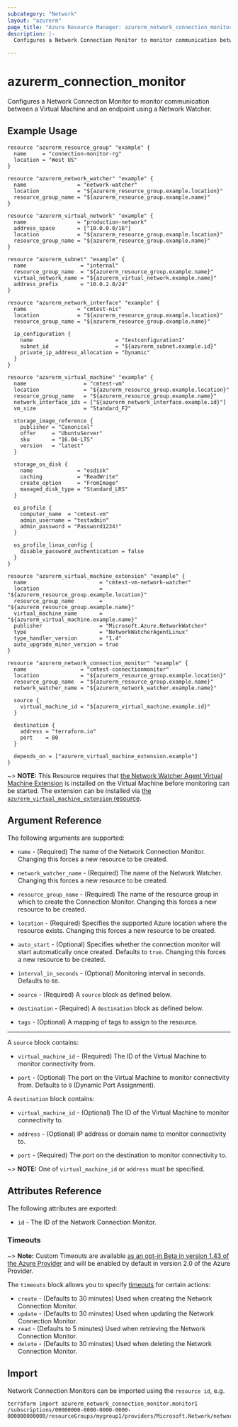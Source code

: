 ```yaml
---
subcategory: "Network"
layout: "azurerm"
page_title: "Azure Resource Manager: azurerm_network_connection_monitor"
description: |-
  Configures a Network Connection Monitor to monitor communication between a Virtual Machine and an endpoint using a Network Watcher.

---
```


# azurerm_connection_monitor

Configures a Network Connection Monitor to monitor communication between a Virtual Machine and an endpoint using a Network Watcher.

## Example Usage

```hcl
resource "azurerm_resource_group" "example" {
  name     = "connection-monitor-rg"
  location = "West US"
}

resource "azurerm_network_watcher" "example" {
  name                = "network-watcher"
  location            = "${azurerm_resource_group.example.location}"
  resource_group_name = "${azurerm_resource_group.example.name}"
}

resource "azurerm_virtual_network" "example" {
  name                = "production-network"
  address_space       = ["10.0.0.0/16"]
  location            = "${azurerm_resource_group.example.location}"
  resource_group_name = "${azurerm_resource_group.example.name}"
}

resource "azurerm_subnet" "example" {
  name                 = "internal"
  resource_group_name  = "${azurerm_resource_group.example.name}"
  virtual_network_name = "${azurerm_virtual_network.example.name}"
  address_prefix       = "10.0.2.0/24"
}

resource "azurerm_network_interface" "example" {
  name                = "cmtest-nic"
  location            = "${azurerm_resource_group.example.location}"
  resource_group_name = "${azurerm_resource_group.example.name}"

  ip_configuration {
    name                          = "testconfiguration1"
    subnet_id                     = "${azurerm_subnet.example.id}"
    private_ip_address_allocation = "Dynamic"
  }
}

resource "azurerm_virtual_machine" "example" {
  name                  = "cmtest-vm"
  location              = "${azurerm_resource_group.example.location}"
  resource_group_name   = "${azurerm_resource_group.example.name}"
  network_interface_ids = ["${azurerm_network_interface.example.id}"]
  vm_size               = "Standard_F2"

  storage_image_reference {
    publisher = "Canonical"
    offer     = "UbuntuServer"
    sku       = "16.04-LTS"
    version   = "latest"
  }

  storage_os_disk {
    name              = "osdisk"
    caching           = "ReadWrite"
    create_option     = "FromImage"
    managed_disk_type = "Standard_LRS"
  }

  os_profile {
    computer_name  = "cmtest-vm"
    admin_username = "testadmin"
    admin_password = "Password1234!"
  }

  os_profile_linux_config {
    disable_password_authentication = false
  }
}

resource "azurerm_virtual_machine_extension" "example" {
  name                       = "cmtest-vm-network-watcher"
  location                   = "${azurerm_resource_group.example.location}"
  resource_group_name        = "${azurerm_resource_group.example.name}"
  virtual_machine_name       = "${azurerm_virtual_machine.example.name}"
  publisher                  = "Microsoft.Azure.NetworkWatcher"
  type                       = "NetworkWatcherAgentLinux"
  type_handler_version       = "1.4"
  auto_upgrade_minor_version = true
}

resource "azurerm_network_connection_monitor" "example" {
  name                 = "cmtest-connectionmonitor"
  location             = "${azurerm_resource_group.example.location}"
  resource_group_name  = "${azurerm_resource_group.example.name}"
  network_watcher_name = "${azurerm_network_watcher.example.name}"

  source {
    virtual_machine_id = "${azurerm_virtual_machine.example.id}"
  }

  destination {
    address = "terraform.io"
    port    = 80
  }

  depends_on = ["azurerm_virtual_machine_extension.example"]
}
```

~> **NOTE:** This Resource requires that [the Network Watcher Agent Virtual Machine Extension](https://docs.microsoft.com/en-us/azure/network-watcher/connection-monitor) is installed on the Virtual Machine before monitoring can be started. The extension can be installed via [the `azurerm_virtual_machine_extension` resource](virtual_machine_extension.html).

## Argument Reference

The following arguments are supported:

* `name` - (Required) The name of the Network Connection Monitor. Changing this forces a new resource to be created.

* `network_watcher_name` - (Required) The name of the Network Watcher. Changing this forces a new resource to be created.

* `resource_group_name` - (Required) The name of the resource group in which to create the Connection Monitor. Changing this forces a new resource to be created.

* `location` - (Required) Specifies the supported Azure location where the resource exists. Changing this forces a new resource to be created.

* `auto_start` - (Optional) Specifies whether the connection monitor will start automatically once created. Defaults to `true`. Changing this forces a new resource to be created.

* `interval_in_seconds` - (Optional) Monitoring interval in seconds. Defaults to `60`.

* `source` - (Required) A `source` block as defined below.

* `destination` - (Required) A `destination` block as defined below.

* `tags` - (Optional) A mapping of tags to assign to the resource.

---

A `source` block contains:

* `virtual_machine_id` - (Required) The ID of the Virtual Machine to monitor connectivity from.

* `port` - (Optional) The port on the Virtual Machine to monitor connectivity from. Defaults to `0` (Dynamic Port Assignment).

A `destination` block contains:

* `virtual_machine_id` - (Optional) The ID of the Virtual Machine to monitor connectivity to.

* `address` - (Optional) IP address or domain name to monitor connectivity to.

* `port` - (Required) The port on the destination to monitor connectivity to.

~> **NOTE:** One of `virtual_machine_id` or `address` must be specified.

## Attributes Reference

The following attributes are exported:

* `id` - The ID of the Network Connection Monitor.

### Timeouts

~> **Note:** Custom Timeouts are available [as an opt-in Beta in version 1.43 of the Azure Provider](/docs/providers/azurerm/guides/2.0-beta.html) and will be enabled by default in version 2.0 of the Azure Provider.

The `timeouts` block allows you to specify [timeouts](https://www.terraform.io/docs/configuration/resources.html#timeouts) for certain actions:

* `create` - (Defaults to 30 minutes) Used when creating the Network Connection Monitor.
* `update` - (Defaults to 30 minutes) Used when updating the Network Connection Monitor.
* `read` - (Defaults to 5 minutes) Used when retrieving the Network Connection Monitor.
* `delete` - (Defaults to 30 minutes) Used when deleting the Network Connection Monitor.

## Import

Network Connection Monitors can be imported using the `resource id`, e.g.

```shell
terraform import azurerm_network_connection_monitor.monitor1 /subscriptions/00000000-0000-0000-0000-000000000000/resourceGroups/mygroup1/providers/Microsoft.Network/networkWatchers/watcher1/connectionMonitors/monitor1
```
